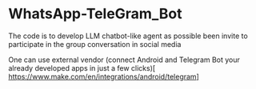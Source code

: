 # WhatsApp-TeleGram_Bot

The code is to develop LLM chatbot-like agent as possible been invite to participate in the group conversation in social media 

One can use external vendor (connect Android and Telegram Bot your already developed apps in just a few clicks)[ https://www.make.com/en/integrations/android/telegram] 
